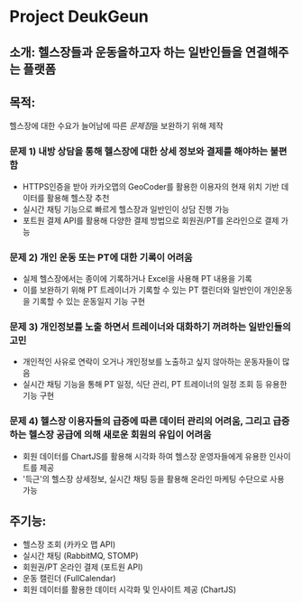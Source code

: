 # Project DeukGeun

## 소개: 헬스장들과 운동을하고자 하는 일반인들을 연결해주는 플랫폼

## 목적: 
헬스장에 대한 수요가 늘어남에 따른 *문제점*을 보완하기 위해 제작

### 문제 1) 내방 상담을 통해 헬스장에 대한 상세 정보와 결제를 해야하는 불편함
- HTTPS인증을 받아 카카오맵의 GeoCoder를 활용한 이용자의 현재 위치 기반 데이터를 활용해 헬스장 추천
- 실시간 채팅 기능으로 빠르게 헬스장과 일반인이 상담 진행 가능
- 포트원 결제 API를 활용해 다양한 결제 방법으로 회원권/PT를 온라인으로 결제 가능

### 문제 2) 개인 운동 또는 PT에 대한 기록이 어려움
- 실제 헬스장에서는 종이에 기록하거나 Excel을 사용해 PT 내용을 기록
- 이를 보완하기 위해 PT 트레이너가 기록할 수 있는 PT 캘린더와 일반인이 개인운동을 기록할 수 있는 운동일지 기능 구현

### 문제 3) 개인정보를 노출 하면서 트레이너와 대화하기 꺼려하는 일반인들의 고민
- 개인적인 사유로 연락이 오거나 개인정보를 노출하고 싶지 않아하는 운동자들이 많음
- 실시간 채팅 기능을 통해 PT 일정, 식단 관리, PT 트레이너의 일정 조회 등 유용한 기능 구현

### 문제 4) 헬스장 이용자들의 급증에 따른 데이터 관리의 어려움, 그리고 급증하는 헬스장 공급에 의해 새로운 회원의 유입이 어려움
- 회원 데이터를 ChartJS를 활용해 시각화 하여 헬스장 운영자들에게 유용한 인사이트를 제공
- '득근'의 헬스장 상세정보, 실시간 채팅 등을 활용해 온라인 마케팅 수단으로 사용 가능

## 주기능: 
- 헬스장 조회 (카카오 맵 API)
- 실시간 채팅 (RabbitMQ, STOMP)
- 회원권/PT 온라인 결제 (포트원 API)
- 운동 캘린더 (FullCalendar)
- 회원 데이터를 활용한 데이터 시각화 및 인사이트 제공 (ChartJS)
